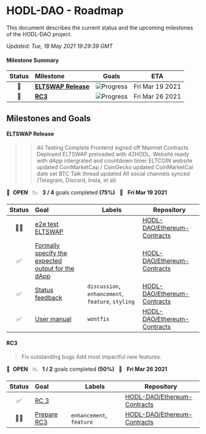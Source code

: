 # HODL-DAO - Roadmap

This document describes the current status and the upcoming milestones of the HODL-DAO project.

*Updated: Tue, 18 May 2021 19:29:39 GMT*

#### Milestone Summary

| Status | Milestone | Goals | ETA |
| :---: | :--- | :---: | :---: |
| 🚀 | **[ELTSWAP Release](#eltswap-release)** | ![Progress](http://progressed.io/bar/75) | Fri Mar 19 2021 |
| 🚀 | **[RC3](#rc3)** | ![Progress](http://progressed.io/bar/50) | Fri Mar 26 2021 |

## Milestones and Goals

#### ELTSWAP Release

> > All Testing Complete
> Frontend signed off
> Mainnet Contracts Deployed
> ELTSWAP preloaded with 42HODL.
> Website ready with dApp intergrated and countdown timer
> ELTCOIN website updated
> CoinMarketCap / CoinGecko updated
> CoinMarketCal date set
> BTC Talk thread updated
> All social channels synced (Telegram, Discord, Insta, et al)



🚀 &nbsp;**OPEN** &nbsp;&nbsp;📉 &nbsp;&nbsp;**3 / 4** goals completed **(75%)** &nbsp;&nbsp;📅 &nbsp;&nbsp;**Fri Mar 19 2021**

| Status | Goal | Labels | Repository |
| :---: | :--- | --- | --- |
| 👨‍💻 | [e2e test ELTSWAP ](https://github.com/HODL-DAO/Ethereum-Contracts/issues/178) | | <a href=https://github.com/HODL-DAO/Ethereum-Contracts>HODL-DAO/Ethereum-Contracts</a> |
| ✅ | [Formally specify the expected output for the dApp](https://github.com/HODL-DAO/Ethereum-Contracts/issues/171) | | <a href=https://github.com/HODL-DAO/Ethereum-Contracts>HODL-DAO/Ethereum-Contracts</a> |
| ✅ | [Status feedback](https://github.com/HODL-DAO/Ethereum-Contracts/issues/129) |`discussion`, `enhancement`, `feature`, `styling`| <a href=https://github.com/HODL-DAO/Ethereum-Contracts>HODL-DAO/Ethereum-Contracts</a> |
| ✅ | [User manual](https://github.com/HODL-DAO/Ethereum-Contracts/issues/109) |`wontfix`| <a href=https://github.com/HODL-DAO/Ethereum-Contracts>HODL-DAO/Ethereum-Contracts</a> |


#### RC3

> Fix outstanding bugs
Add most impactful new features.

🚀 &nbsp;**OPEN** &nbsp;&nbsp;📉 &nbsp;&nbsp;**1 / 2** goals completed **(50%)** &nbsp;&nbsp;📅 &nbsp;&nbsp;**Fri Mar 26 2021**

| Status | Goal | Labels | Repository |
| :---: | :--- | --- | --- |
| ✅ | [RC 3](https://github.com/HODL-DAO/Ethereum-Contracts/pull/185) | | <a href=https://github.com/HODL-DAO/Ethereum-Contracts>HODL-DAO/Ethereum-Contracts</a> |
| 👨‍💻 | [Prepare RC3](https://github.com/HODL-DAO/Ethereum-Contracts/issues/179) |`enhancement`, `feature`| <a href=https://github.com/HODL-DAO/Ethereum-Contracts>HODL-DAO/Ethereum-Contracts</a> |




